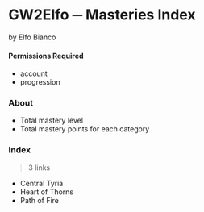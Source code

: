# GW2Elfo ─ Masteries Index
by Elfo Bianco

#### Permissions Required
* account
* progression

### About
* Total mastery level
* Total mastery points for each category

### Index
> 3 links
* Central Tyria
* Heart of Thorns
* Path of Fire

